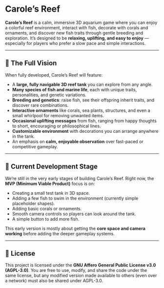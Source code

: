 # Carole’s Reef

**Carole’s Reef** is a calm, immersive 3D aquarium game where you can enjoy a colorful reef environment, interact with fish, decorate with corals and ornaments, and discover new fish traits through gentle breeding and exploration. It’s designed to be **relaxing, uplifting, and easy to enjoy** — especially for players who prefer a slow pace and simple interactions.

---

## 🌊 The Full Vision

When fully developed, Carole’s Reef will feature:

* A **large, fully navigable 3D reef tank** you can explore from any angle.
* **Many species of fish and marine life**, each with unique traits, personalities, and genetic variations.
* **Breeding and genetics**: raise fish, see their offspring inherit traits, and discover rare combinations.
* **Interactive ornaments** like corals, sea plants, structures, and even a small whirlpool for removing unwanted items.
* **Occasional uplifting messages** from fish, ranging from happy thoughts to short, encouraging or philosophical lines.
* **Customizable environment** with decorations you can arrange anywhere in the tank.
* An emphasis on **calm, enjoyable observation** over fast-paced or competitive gameplay.

---

## 🐠 Current Development Stage

We’re still in the very early stages of building Carole’s Reef.
Right now, the **MVP (Minimum Viable Product)** focus is on:

* Creating a small test tank in 3D space.
* Adding a few fish to swim in the environment (currently simple placeholder shapes).
* Adding basic corals or ornaments.
* Smooth camera controls so players can look around the tank.
* A simple button to add more fish.

This early version is mostly about getting the **core space and camera working** before adding the deeper gameplay systems.

---

## 📜 License

This project is licensed under the **GNU Affero General Public License v3.0 (AGPL-3.0)**.
You are free to use, modify, and share the code under the same license, but any modified version made available to others (even over a network) must also be shared under AGPL-3.0.
